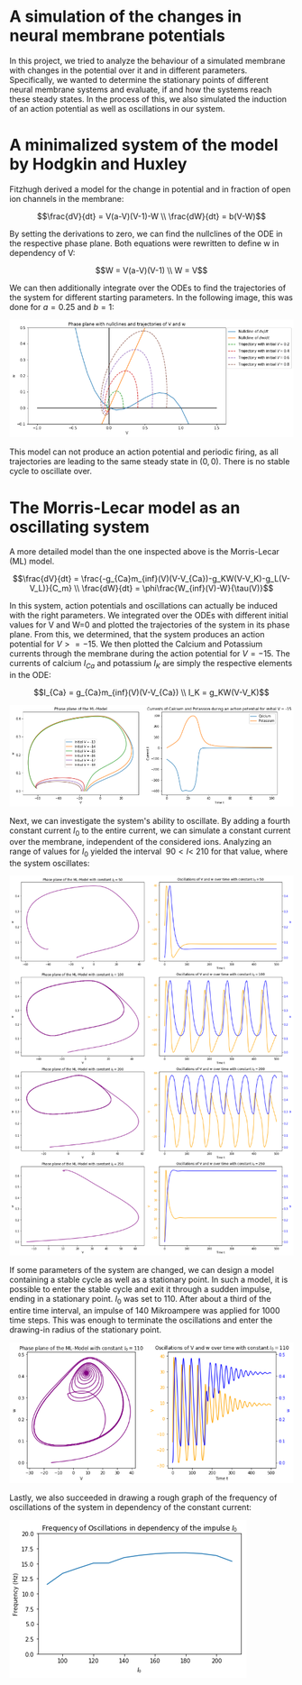 # A simulation of the changes in neural membrane potentials
In this project, we tried to analyze the behaviour of a simulated membrane with changes in the potential over it and in different parameters. Specifically, we wanted to determine the stationary points of different neural membrane systems and evaluate, if and how the systems reach these steady states. In the process of this, we also simulated the induction of an action potential as well as oscillations in our system. 

# A minimalized system of the model by Hodgkin and Huxley
Fitzhugh derived a model for the change in potential and in fraction of open ion channels in the membrane:

```math
\frac{dV}{dt} = V(a-V)(V-1)-W \\
\frac{dW}{dt} = b(V-W)
```

By setting the derivations to zero, we can find the nullclines of the ODE in the respective phase plane. Both equations were rewritten to define w in dependency of V:

```math
W = V(a-V)(V-1) \\
W = V
```

We can then additionally integrate over the ODEs to find the trajectories of the system for different starting parameters. In the following image, this was done for $`a=0.25`$ and $`b=1`$:

![Nullclines](pictures/Nullclines.png)

This model can not produce an action potential and periodic firing, as all trajectories are leading to the same steady state in $`(0,0)`$. There is no stable cycle to oscillate over.

# The Morris-Lecar model as an oscillating system
A more detailed model than the one inspected above is the Morris-Lecar (ML) model. 

```math
\frac{dV}{dt} = \frac{-g_{Ca}m_{inf}(V)(V-V_{Ca})-g_KW(V-V_K)-g_L(V-V_L)}{C_m} \\
\frac{dW}{dt} = \phi\frac{W_{inf}(V)-W}{\tau(V)}
```

In this system, action potentials and oscillations can actually be induced with the right parameters. We integrated over the ODEs with different initial values for V and W=0 and plotted the trajectories of the system in its phase plane. From this, we determined, that the system produces an action potential for $`V>=-15`$. We then plotted the Calcium and Potassium currents through the membrane during the action potential for $`V=-15`$. The currents of calcium $`I_{Ca}`$ and potassium $`I_K`$ are simply the respective elements in the ODE:

```math
I_{Ca} = g_{Ca}m_{inf}(V)(V-V_{Ca}) \\
I_K = g_KW(V-V_K)
```

![Action potential inside the ML model](pictures/action_potential.png)

Next, we can investigate the system's ability to oscillate. By adding a fourth constant current $`I_0`$ to the entire current, we can simulate a constant current over the membrane, independent of the considered ions. Analyzing an range of values for $`I_0`$ yielded the interval $`~90<I<~210`$ for that value, where the system oscillates:

![Oscillations inside the ML model](pictures/oscillations.png)

If some parameters of the system are changed, we can design a model containing a stable cycle as well as a stationary point. In such a model, it is possible to enter the stable cycle and exit it through a sudden impulse, ending in a stationary point. $`I_0`$ was set to 110. After about a third of the entire time interval, an impulse of 140 Mikroampere was applied for 1000 time steps. This was enough to terminate the oscillations and enter the drawing-in radius of the stationary point. 

![Termination of oscillations through sudden impulse, which ends in a black hole-like steady state](pictures/black_hole.png)

Lastly, we also succeeded in drawing a rough graph of the frequency of oscillations of the system in dependency of the constant current:

![Frequency of oscillations in dependency of constant current](pictures/frequency.png)